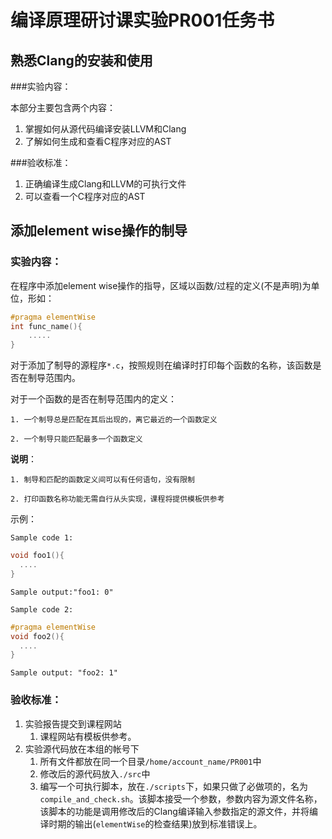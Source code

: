 # 编译原理研讨课实验PR001任务书

## 熟悉Clang的安装和使用

###实验内容：

本部分主要包含两个内容：

1. 掌握如何从源代码编译安装LLVM和Clang
2. 了解如何生成和查看C程序对应的AST

###验收标准：

1. 正确编译生成Clang和LLVM的可执行文件
2. 可以查看一个C程序对应的AST

## 添加element wise操作的制导

### 实验内容：

在程序中添加element wise操作的指导，区域以函数/过程的定义(不是声明)为单位，形如：

```c
#pragma elementWise
int func_name(){
    .....
}
```

对于添加了制导的源程序`*.c`，按照规则在编译时打印每个函数的名称，该函数是否在制导范围内。

对于一个函数的是否在制导范围内的定义：

`1. 一个制导总是匹配在其后出现的，离它最近的一个函数定义`

`2. 一个制导只能匹配最多一个函数定义`

**说明**：

`1. 制导和匹配的函数定义间可以有任何语句，没有限制`

`2. 打印函数名称功能无需自行从头实现，课程将提供模板供参考`

示例：

`Sample code 1:` 

```c
void foo1(){
  ....
}
```

`Sample output:"foo1: 0"`

`Sample code 2:`

```c
#pragma elementWise
void foo2(){
  ....
}
```

`Sample output: "foo2: 1"`

### 验收标准：

1. 实验报告提交到课程网站
   1. 课程网站有模板供参考。
2. 实验源代码放在本组的帐号下
   1. 所有文件都放在同一个目录`/home/account_name/PR001`中
   2. 修改后的源代码放入`./src`中
   3. 编写一个可执行脚本，放在`./scripts`下，如果只做了必做项的，名为`compile_and_check.sh`。该脚本接受一个参数，参数内容为源文件名称，该脚本的功能是调用修改后的Clang编译输入参数指定的源文件，并将编译时期的输出(`elementWise`的检查结果)放到标准错误上。